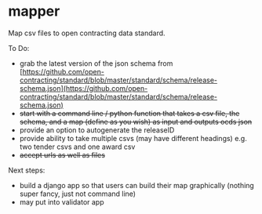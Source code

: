 mapper
======

Map csv files to open contracting data standard.

To Do:
- grab the latest version of the json schema from [https://github.com/open-contracting/standard/blob/master/standard/schema/release-schema.json](https://github.com/open-contracting/standard/blob/master/standard/schema/release-schema.json)
- ~~start with a command line / python function that takes a csv file, the schema, and a map (define as you wish) as input and outputs ocds json~~
- provide an option to autogenerate the releaseID
- provide ability to take multiple csvs (may have different headings) e.g. two tender csvs and one award csv
- ~~accept urls as well as files~~

Next steps:
- build a django app so that users can build their map graphically (nothing super fancy, just not command line)
- may put into validator app
